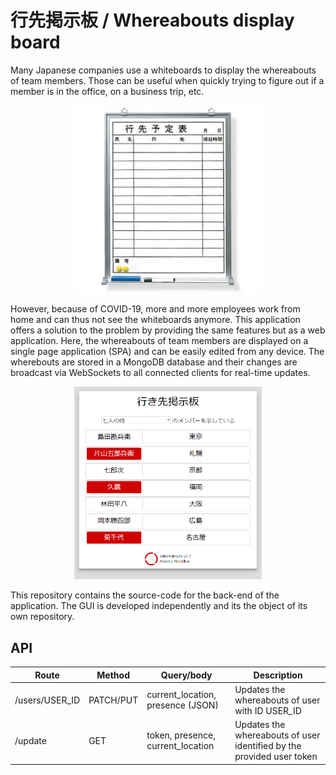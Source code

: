 # 行先掲示板 / Whereabouts display board

Many Japanese companies use a whiteboards to display the whereabouts of team members. 
Those can be useful when quickly trying to figure out if a member is in the office, on a business trip, etc.

<p align="center">
  <img width="300" src="./docs/whiteboard.jpg">
</p>

However, because of COVID-19, more and more employees work from home and can thus not see the whiteboards anymore.
This application offers a solution to the problem by providing the same features but as a web application.
Here, the whereabouts of team members are displayed on a single page application (SPA) and can be easily edited from any device.
The wherebouts are stored in a MongoDB database and their changes are broadcast via WebSockets to all connected clients for real-time updates.

<p align="center">
  <img width="300" src="./docs/whereabouts.png">
</p>

This repository contains the source-code for the back-end of the application. The GUI is developed independently and its the object of its own repository.

## API

|Route|Method|Query/body|Description|
|---|---|---|---|
|/users/USER_ID|PATCH/PUT|current_location, presence (JSON) | Updates the whereabouts of user with ID USER_ID|
|/update|GET|token, presence, current_location| Updates the whereabouts of user identified by the provided user token|